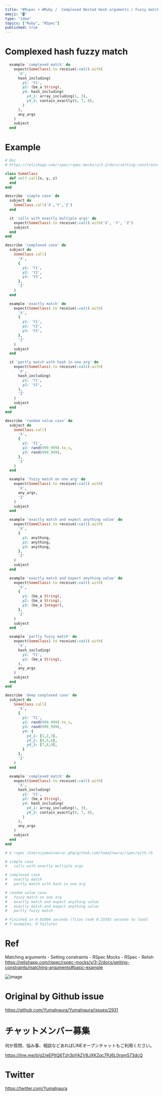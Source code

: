 ```yaml
---
title: "#Rspec + #Ruby /  Complexed Nested Hash arguments / Fuzzy match  / Use"
emoji: "🖥"
type: "idea"
topics: ["Ruby", "RSpec"]
published: true
---
```


# Complexed hash fuzzy match

```rb
  example 'complexed match' do
    expect(SomeClass).to receive(:call).with(
      'X',
      hash_including(
        y1: 'Y1',
        y2: (be_a String),
        y4: hash_including(
          y4_1: array_including(1, 3),
          y4_3: contain_exactly(9, 7, 8),
        )
      ),
      any_args
    )
    subject
  end

```

# Example

```rb
# Doc
# https://relishapp.com/rspec/rspec-mocks/v/3-2/docs/setting-constraints/matching-arguments

class SomeClass
  def self.call(x, y, z)
  end
end

describe 'simple case' do
  subject do
    SomeClass.call('X','Y','Z')
  end

  it 'calls with exactly multiple args' do
    expect(SomeClass).to receive(:call).with('X', 'Y', 'Z')
    subject
  end
end

describe 'complexed case' do
  subject do
    SomeClass.call(
      'X',
      {
        y1: 'Y1',
        y2: 'Y2',
        y3: 'Y3',
      },
      'Z'
    )
  end

  example 'exactly match' do
    expect(SomeClass).to receive(:call).with(
      'X',
      {
        y1: 'Y1',
        y2: 'Y2',
        y3: 'Y3',
      },
      'Z'
    )
    subject
  end

  it 'partly match with hash in one arg' do
    expect(SomeClass).to receive(:call).with(
      'X',
      hash_including(
        y1: 'Y1',
        y2: 'Y2',
      ),
      'Z'
    )
    subject
  end
end

describe 'random value case' do
  subject do
    SomeClass.call(
      'X',
      {
        y1: 'Y1',
        y2: rand(999_999).to_s,
        y3: rand(999_999),
      },
      'Z'
    )
  end

  example 'fuzzy match on one arg' do
    expect(SomeClass).to receive(:call).with(
      'X',
      any_args,
      'Z'
    )
    subject
  end

  example 'exactly match and expect anything value' do
    expect(SomeClass).to receive(:call).with(
      'X',
      {
        y1: anything,
        y2: anything,
        y3: anything,
      },
      'Z'
    )
    subject
  end

  example 'exactly match and expect anything value' do
    expect(SomeClass).to receive(:call).with(
      'X',
      {
        y1: (be_a String),
        y2: (be_a String),
        y3: (be_a Integer),
      },
      'Z'
    )
    subject
  end

  example 'partly fuzzy match' do
    expect(SomeClass).to receive(:call).with(
      'X',
      hash_including(
        y1: 'Y1',
        y2: (be_a String),
      ),
      any_args
    )
    subject
  end
end

describe 'deep conplexed case' do
  subject do
    SomeClass.call(
      'X',
      {
        y1: 'Y1',
        y2: rand(999_999).to_s,
        y3: rand(999_999),
        y4: {
          y4_1: [1,2,3],
          y4_2: [4,5,6],
          y4_3: [7,8,9],
        }
      },
      'Z'
    )
  end

  example 'complexed match' do
    expect(SomeClass).to receive(:call).with(
      'X',
      hash_including(
        y1: 'Y1',
        y2: (be_a String),
        y4: hash_including(
          y4_1: array_including(1, 3),
          y4_3: contain_exactly(9, 7, 8),
        )
      ),
      any_args
    )
    subject
  end
end

# $ rspec /Users/yumainaura/.ghq/github.com/YumaInaura/rspec/with.rb

# simple case
#   calls with exactly multiple args

# complexed case
#   exactly match
#   partly match with hash in one arg

# random value case
#   fuzzy match on one arg
#   exactly match and expect anything value
#   exactly match and expect anything value
#   partly fuzzy match

# Finished in 0.01604 seconds (files took 0.15593 seconds to load)
# 7 examples, 0 failures
```

# Ref

Matching arguments - Setting constraints - RSpec Mocks - RSpec - Relish
https://relishapp.com/rspec/rspec-mocks/v/3-2/docs/setting-constraints/matching-arguments#basic-example

![image](https://user-images.githubusercontent.com/13635059/72190043-dd631c00-3441-11ea-92bc-e47c295b491e.png)


# Original by Github issue

https://github.com/YumaInaura/YumaInaura/issues/2931








<!-- Update From Qiita API -->

# チャットメンバー募集


何か質問、悩み事、相談などあればLINEオープンチャットもご利用ください。

https://line.me/ti/g2/eEPltQ6Tzh3pYAZV8JXKZqc7PJ6L0rpm573dcQ





# Twitter


https://twitter.com/YumaInaura


<!-- Update From Qiita API -->


